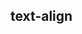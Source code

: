 ## text-align


<!-- CSSJSON.text-align.description -->

<!-- CSSJSON.text-align.syntax -->

<!-- CSSJSON.text-align.values -->

<!-- CSSJSON.text-align.compatibility -->

<!-- CSSJSON.text-align.reference -->